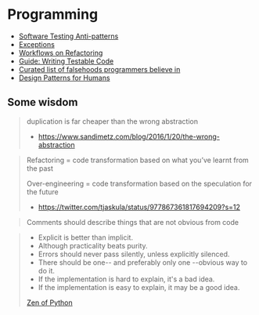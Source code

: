 # Programming

- [Software Testing Anti-patterns](http://blog.codepipes.com/testing/software-testing-antipatterns.html)
- [Exceptions](https://www.joelonsoftware.com/2003/10/13/13/)
- [Workflows on Refactoring](https://www.youtube.com/watch?v=vqEg37e4Mkw)
- [Guide: Writing Testable Code](http://misko.hevery.com/code-reviewers-guide)
- [Curated list of falsehoods programmers believe in](https://github.com/kdeldycke/awesome-falsehood)
- [Design Patterns for Humans](https://github.com/kamranahmedse/design-patterns-for-humans)


## Some wisdom

> duplication is far cheaper than the wrong abstraction
> - https://www.sandimetz.com/blog/2016/1/20/the-wrong-abstraction

> Refactoring = code transformation based on what you’ve learnt from the past
>
> Over-engineering = code transformation based on the speculation for the future
> - https://twitter.com/tjaskula/status/977867361817694209?s=12

> Comments should describe things that are not obvious from code


> - Explicit is better than implicit.
> - Although practicality beats purity.
> - Errors should never pass silently, unless explicitly silenced.
> - There should be one-- and preferably only one --obvious way to do it.
> - If the implementation is hard to explain, it's a bad idea.
> - If the implementation is easy to explain, it may be a good idea.
> 
> [Zen of Python](https://www.python.org/dev/peps/pep-0020/#id3)
